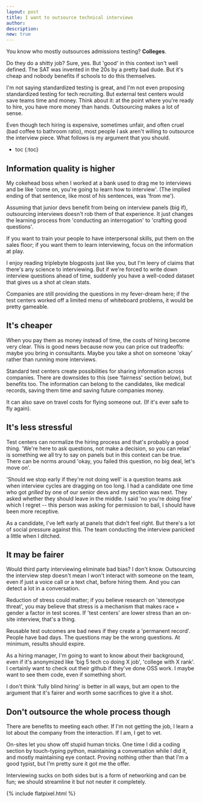 ```yaml
---
layout: post
title: I want to outsource technical interviews
author:
description:
new: true
---
```


You know who mostly outsources admissions testing? **Colleges**.

Do they do a shitty job? Sure, yes.
But 'good' in this context isn't well defined.
The SAT was invented in the 20s by a pretty bad dude.
But it's cheap and nobody benefits if schools to do this themselves.

I'm not saying standardized testing is great, and I'm not even proposing standardized testing for tech recruiting.
But external test centers would save teams time and money.
Think about it: at the point where you're ready to hire, you have more money than hands.
Outsourcing makes a lot of sense.

Even though tech hiring is expensive, sometimes unfair, and often cruel (bad coffee to bathroom ratio), most people I ask aren't willing to outsource the interview piece.
What follows is my argument that you should.

* toc
{:toc}

## Information quality is higher

My cokehead boss when I worked at a bank used to drag me to interviews and be like 'come on, you're going to learn how to interview'.
(The implied ending of that sentence, like most of his sentences, was 'from me').

Assuming that junior devs benefit from being on interview panels (big if),
outsourcing interviews doesn't rob them of that experience.
It just changes the learning process from 'conducting an interrogation' to 'crafting good questions'.

If you want to train your people to have interpersonal skills, put them on the sales floor;
if you want them to learn interviewing, focus on the information at play.

I enjoy reading triplebyte blogposts just like you, but I'm leery of claims that there's any science to interviewing.
But if we're forced to write down interview questions ahead of time, suddenly you have a well-coded dataset that gives us a shot at clean stats.

Companies are still providing the questions in my fever-dream here;
if the test centers worked off a limited menu of whiteboard problems, it would be pretty gameable.

## It's cheaper

When you pay them as money instead of time, the costs of hiring become very clear.
This is good news because now you can price out tradeoffs: maybe you bring in consultants.
Maybe you take a shot on someone 'okay' rather than running more interviews.

Standard test centers create possibilities for sharing information across companies.
There are downsides to this (see 'fairness' section below), but benefits too.
The information can belong to the candidates, like medical records, saving them time and saving future companies money.

It can also save on travel costs for flying someone out.
(If it's ever safe to fly again).

## It's less stressful

Test centers can normalize the hiring process and that's probably a good thing.
'We're here to ask questions, not make a decision, so you can relax' is something we all try to say on panels but in this context can be true.
There can be norms around 'okay, you failed this question, no big deal, let's move on'.

'Should we stop early if they're not doing well' is a question teams ask when interview cycles are dragging on too long.
I had a candidate one time who got *grilled* by one of our senior devs and my section was next.
They asked whether they should leave in the middle. I said 'no you're doing fine' which I regret --
this person was asking for permission to bail, I should have been more receptive.

As a candidate, I've left early at panels that didn't feel right.
But there's a lot of social pressure against this.
The team conducting the interview panicked a little when I ditched.

## It may be fairer

Would third party interviewing eliminate bad bias?
I don't know.
Outsourcing the interview step doesn't mean I won't interact with someone on the team, even if just a voice call or a text chat, before hiring them.
And you can detect a lot in a conversation.

Reduction of stress could matter;
if you believe research on 'stereotype threat', you may believe that stress is a mechanism that makes race + gender a factor in test scores.
If 'test centers' are lower stress than an on-site interview, that's a thing.

Reusable test outcomes are bad news if they create a 'permanent record'.
People have bad days.
The questions may be the wrong questions.
At minimum, results should expire.

As a hiring manager, I'm going to want to know about their background, even if it's anonymized like 'big 5 tech co doing X job', 'college with X rank'.
I certainly want to check out their github if they've done OSS work.
I maybe want to see them code, even if something short.

I don't think 'fully blind hiring' is better in all ways, but am open to the argument that it's fairer and worth some sacrifices to give it a shot.

## Don't outsource the whole process though

There are benefits to meeting each other.
If I'm not getting the job, I learn a lot about the company from the interaction.
If I am, I get to vet.

On-sites let you show off stupid human tricks.
One time I did a coding section by touch-typing python, maintaining a conversation while I did it, and mostly maintaining eye contact.
Proving nothing other than that I'm a good typist, but I'm pretty sure it got me the offer.

Interviewing sucks on both sides but is a form of networking and can be fun;
we should streamline it but not neuter it completely.

{% include flatpixel.html %}
